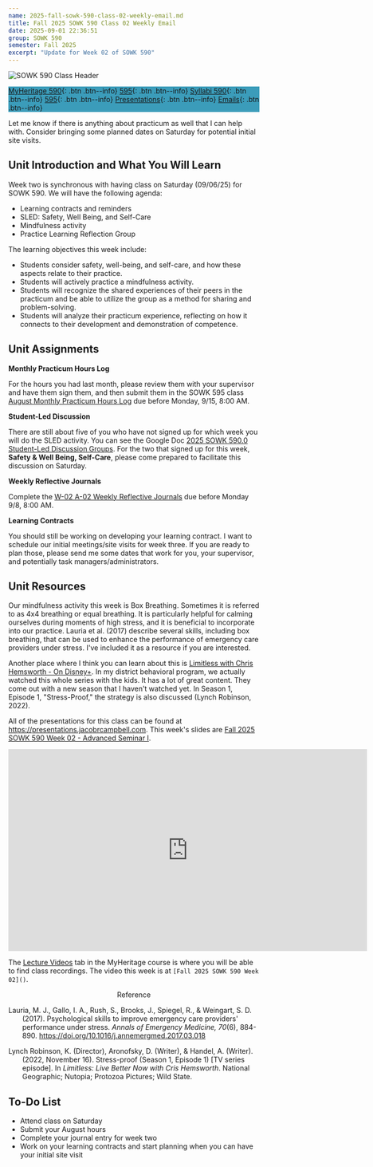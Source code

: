 ```yaml
---
name: 2025-fall-sowk-590-class-02-weekly-email.md
title: Fall 2025 SOWK 590 Class 02 Weekly Email
date: 2025-09-01 22:36:51
group: SOWK 590
semester: Fall 2025
excerpt: "Update for Week 02 of SOWK 590"
---
```


![SOWK 590 Class Header](https://jacobrcampbell.com/assets/media/2024-09-01-sowk-590-email-header-image.jpg)

<div style="background-color: #3b9cba; width: 100%;" markdown="1">

[MyHeritage 590](https://myheritage.heritage.edu/ICS/Academics/SOWK/SOWK_590/2526_FA-SOWK_590-0/){: .btn .btn--info}
[595](https://myheritage.heritage.edu/ICS/Academics/SOWK/SOWK_595/2526_FA-SOWK_595-0/){: .btn .btn--info}
[Syllabi 590](http://jacobrcampbell.com/assets/media/2025-fall-sowk-590-course-syllabus-campbell.pdf){: .btn .btn--info}
[595](http://jacobrcampbell.com/assets/media/2025-fall-sowk-595-0-course-syllabus.pdf){: .btn .btn--info}
[Presentations](https://presentations.jacobrcampbell.com){: .btn .btn--info}
[Emails](https://jacobrcampbell.com/communications/){: .btn .btn--info}

</div>

Let me know if there is anything about practicum as well that I can help with. Consider bringing some planned dates on Saturday for potential initial site visits.

## Unit Introduction and What You Will Learn

Week two is synchronous with having class on Saturday (09/06/25) for SOWK 590. We will have the following agenda:

- Learning contracts and reminders
- SLED: Safety, Well Being, and Self-Care
- Mindfulness activity
- Practice Learning Reflection Group

The learning objectives this week include:

- Students consider safety, well-being, and self-care, and how these aspects relate to their practice.
- Students will actively practice a mindfulness activity.
- Students will recognize the shared experiences of their peers in the practicum and be able to utilize the group as a method for sharing and problem-solving.
- Students will analyze their practicum experience, reflecting on how it connects to their development and demonstration of competence.

## Unit Assignments

**Monthly Practicum Hours Log**

For the hours you had last month, please review them with your supervisor and have them sign them, and then submit them in the SOWK 595 class [August Monthly Practicum Hours Log](https://myheritage.heritage.edu/ICS/Academics/SOWK/SOWK_595/2526_FA-SOWK_595-0/Assignments.jnz?portlet=Coursework&screen=AssignmentDetailView&screenType=change&id=c24e494b-db28-4396-ac6d-2258bd26726f) due before Monday, 9/15, 8:00 AM.

**Student-Led Discussion**

There are still about five of you who have not signed up for which week you will do the SLED activity. You can see the Google Doc [2025 SOWK 590.0 Student-Led Discussion Groups](https://docs.google.com/document/d/1NAbT-qAHL9dpozHnHuiaVxhlBZRqfMTHsCX4J68yqYk/edit?usp=sharing). For the two that signed up for this week, **Safety & Well Being, Self-Care**, please come prepared to facilitate this discussion on Saturday.

**Weekly Reflective Journals**

Complete the [W-02 A-02 Weekly Reflective Journals](https://myheritage.heritage.edu/ICS/Academics/SOWK/SOWK_590/2526_FA-SOWK_590-0/Assignments.jnz?portlet=Coursework&screen=AssignmentDetailView&screenType=change&id=0bd19139-49e3-4ea8-9717-893390d46326) due before Monday 9/8, 8:00 AM.

**Learning Contracts**

You should still be working on developing your learning contract. I want to schedule our initial meetings/site visits for week three. If you are ready to plan those, please send me some dates that work for you, your supervisor, and potentially task managers/administrators.

## Unit Resources

Our mindfulness activity this week is Box Breathing. Sometimes it is referred to as 4x4 breathing or equal breathing. It is particularly helpful for calming ourselves during moments of high stress, and it is beneficial to incorporate into our practice. Lauria et al. (2017) describe several skills, including box breathing, that can be used to enhance the performance of emergency care providers under stress. I've included it as a resource if you are interested.

Another place where I think you can learn about this is [Limitless with Chris Hemsworth - On Disney+](https://ondisneyplus.disney.com/show/limitless-with-chris-hemsworth). In my district behavioral program, we actually watched this whole series with the kids. It has a lot of great content. They come out with a new season that I haven't watched yet. In Season 1, Episode 1, "Stress-Proof," the strategy is also discussed (Lynch Robinson, 2022). 

All of the presentations for this class can be found at <https://presentations.jacobrcampbell.com>. This week's slides are [Fall 2025 SOWK 590 Week 02 - Advanced Seminar I](https://presentations.jacobrcampbell.com/mg39jn).

<iframe src="https://presentations.jacobrcampbell.com/mg39jn/embed" height="405" width="720" style="border: none;"></iframe>

The [Lecture Videos](https://myheritage.heritage.edu/ICS/Academics/SOWK/SOWK_590/2526_FA-SOWK_590-0/Lecture_Videos.jnz) tab in the MyHeritage course is where you will be able to find class recordings. The video this week is at `[Fall 2025 SOWK 590 Week 02]()`.

<div style="text-align: center" markdown="1">
Reference
</div>
<div style="margin: 0 0 0 2em; text-indent: -2em;" markdown="1">

Lauria, M. J., Gallo, I. A., Rush, S., Brooks, J., Spiegel, R., & Weingart, S. D. (2017). Psychological skills to improve emergency care providers' performance under stress. _Annals of Emergency Medicine, 70_(6), 884-890. <https://doi.org/10.1016/j.annemergmed.2017.03.018>

Lynch Robinson, K. (Director), Aronofsky, D. (Writer), & Handel, A. (Writer). (2022, November 16). Stress-proof (Season 1, Episode 1) [TV series episode]. In _Limitless: Live Better Now with Cris Hemsworth_. National Geographic; Nutopia; Protozoa Pictures; Wild State.

</div>

## To-Do List

- Attend class on Saturday
- Submit your August hours
- Complete your journal entry for week two
- Work on your learning contracts and start planning when you can have your initial site visit
